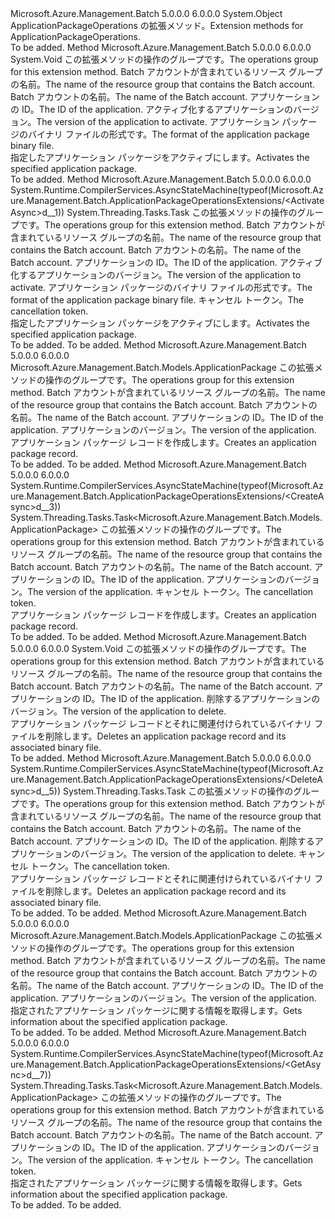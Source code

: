 <Type Name="ApplicationPackageOperationsExtensions" FullName="Microsoft.Azure.Management.Batch.ApplicationPackageOperationsExtensions">
  <TypeSignature Language="C#" Value="public static class ApplicationPackageOperationsExtensions" />
  <TypeSignature Language="ILAsm" Value=".class public auto ansi abstract sealed beforefieldinit ApplicationPackageOperationsExtensions extends System.Object" />
  <TypeSignature Language="DocId" Value="T:Microsoft.Azure.Management.Batch.ApplicationPackageOperationsExtensions" />
  <TypeSignature Language="VB.NET" Value="Public Module ApplicationPackageOperationsExtensions" />
  <TypeSignature Language="F#" Value="type ApplicationPackageOperationsExtensions = class" />
  <AssemblyInfo>
    <AssemblyName>Microsoft.Azure.Management.Batch</AssemblyName>
    <AssemblyVersion>5.0.0.0</AssemblyVersion>
    <AssemblyVersion>6.0.0.0</AssemblyVersion>
  </AssemblyInfo>
  <Base>
    <BaseTypeName>System.Object</BaseTypeName>
  </Base>
  <Interfaces />
  <Docs>
    <summary>
            <span data-ttu-id="49f59-101">ApplicationPackageOperations の拡張メソッド。</span><span class="sxs-lookup"><span data-stu-id="49f59-101">Extension methods for ApplicationPackageOperations.</span></span>
            </summary>
    <remarks>To be added.</remarks>
  </Docs>
  <Members>
    <Member MemberName="Activate">
      <MemberSignature Language="C#" Value="public static void Activate (this Microsoft.Azure.Management.Batch.IApplicationPackageOperations operations, string resourceGroupName, string accountName, string applicationId, string version, string format);" />
      <MemberSignature Language="ILAsm" Value=".method public static hidebysig void Activate(class Microsoft.Azure.Management.Batch.IApplicationPackageOperations operations, string resourceGroupName, string accountName, string applicationId, string version, string format) cil managed" />
      <MemberSignature Language="DocId" Value="M:Microsoft.Azure.Management.Batch.ApplicationPackageOperationsExtensions.Activate(Microsoft.Azure.Management.Batch.IApplicationPackageOperations,System.String,System.String,System.String,System.String,System.String)" />
      <MemberSignature Language="VB.NET" Value="&lt;Extension()&gt;&#xA;Public Sub Activate (operations As IApplicationPackageOperations, resourceGroupName As String, accountName As String, applicationId As String, version As String, format As String)" />
      <MemberSignature Language="F#" Value="static member Activate : Microsoft.Azure.Management.Batch.IApplicationPackageOperations * string * string * string * string * string -&gt; unit" Usage="Microsoft.Azure.Management.Batch.ApplicationPackageOperationsExtensions.Activate (operations, resourceGroupName, accountName, applicationId, version, format)" />
      <MemberType>Method</MemberType>
      <AssemblyInfo>
        <AssemblyName>Microsoft.Azure.Management.Batch</AssemblyName>
        <AssemblyVersion>5.0.0.0</AssemblyVersion>
        <AssemblyVersion>6.0.0.0</AssemblyVersion>
      </AssemblyInfo>
      <ReturnValue>
        <ReturnType>System.Void</ReturnType>
      </ReturnValue>
      <Parameters>
        <Parameter Name="operations" Type="Microsoft.Azure.Management.Batch.IApplicationPackageOperations" RefType="this" />
        <Parameter Name="resourceGroupName" Type="System.String" />
        <Parameter Name="accountName" Type="System.String" />
        <Parameter Name="applicationId" Type="System.String" />
        <Parameter Name="version" Type="System.String" />
        <Parameter Name="format" Type="System.String" />
      </Parameters>
      <Docs>
        <param name="operations">
            <span data-ttu-id="49f59-102">この拡張メソッドの操作のグループです。</span><span class="sxs-lookup"><span data-stu-id="49f59-102">The operations group for this extension method.</span></span>
            </param>
        <param name="resourceGroupName">
            <span data-ttu-id="49f59-103">Batch アカウントが含まれているリソース グループの名前。</span><span class="sxs-lookup"><span data-stu-id="49f59-103">The name of the resource group that contains the Batch account.</span></span>
            </param>
        <param name="accountName">
            <span data-ttu-id="49f59-104">Batch アカウントの名前。</span><span class="sxs-lookup"><span data-stu-id="49f59-104">The name of the Batch account.</span></span>
            </param>
        <param name="applicationId">
            <span data-ttu-id="49f59-105">アプリケーションの ID。</span><span class="sxs-lookup"><span data-stu-id="49f59-105">The ID of the application.</span></span>
            </param>
        <param name="version">
            <span data-ttu-id="49f59-106">アクティブ化するアプリケーションのバージョン。</span><span class="sxs-lookup"><span data-stu-id="49f59-106">The version of the application to activate.</span></span>
            </param>
        <param name="format">
            <span data-ttu-id="49f59-107">アプリケーション パッケージのバイナリ ファイルの形式です。</span><span class="sxs-lookup"><span data-stu-id="49f59-107">The format of the application package binary file.</span></span>
            </param>
        <summary>
            <span data-ttu-id="49f59-108">指定したアプリケーション パッケージをアクティブにします。</span><span class="sxs-lookup"><span data-stu-id="49f59-108">Activates the specified application package.</span></span>
            </summary>
        <remarks>To be added.</remarks>
      </Docs>
    </Member>
    <Member MemberName="ActivateAsync">
      <MemberSignature Language="C#" Value="public static System.Threading.Tasks.Task ActivateAsync (this Microsoft.Azure.Management.Batch.IApplicationPackageOperations operations, string resourceGroupName, string accountName, string applicationId, string version, string format, System.Threading.CancellationToken cancellationToken = null);" />
      <MemberSignature Language="ILAsm" Value=".method public static hidebysig class System.Threading.Tasks.Task ActivateAsync(class Microsoft.Azure.Management.Batch.IApplicationPackageOperations operations, string resourceGroupName, string accountName, string applicationId, string version, string format, valuetype System.Threading.CancellationToken cancellationToken) cil managed" />
      <MemberSignature Language="DocId" Value="M:Microsoft.Azure.Management.Batch.ApplicationPackageOperationsExtensions.ActivateAsync(Microsoft.Azure.Management.Batch.IApplicationPackageOperations,System.String,System.String,System.String,System.String,System.String,System.Threading.CancellationToken)" />
      <MemberSignature Language="F#" Value="static member ActivateAsync : Microsoft.Azure.Management.Batch.IApplicationPackageOperations * string * string * string * string * string * System.Threading.CancellationToken -&gt; System.Threading.Tasks.Task" Usage="Microsoft.Azure.Management.Batch.ApplicationPackageOperationsExtensions.ActivateAsync (operations, resourceGroupName, accountName, applicationId, version, format, cancellationToken)" />
      <MemberType>Method</MemberType>
      <AssemblyInfo>
        <AssemblyName>Microsoft.Azure.Management.Batch</AssemblyName>
        <AssemblyVersion>5.0.0.0</AssemblyVersion>
        <AssemblyVersion>6.0.0.0</AssemblyVersion>
      </AssemblyInfo>
      <Attributes>
        <Attribute>
          <AttributeName>System.Runtime.CompilerServices.AsyncStateMachine(typeof(Microsoft.Azure.Management.Batch.ApplicationPackageOperationsExtensions/&lt;ActivateAsync&gt;d__1))</AttributeName>
        </Attribute>
      </Attributes>
      <ReturnValue>
        <ReturnType>System.Threading.Tasks.Task</ReturnType>
      </ReturnValue>
      <Parameters>
        <Parameter Name="operations" Type="Microsoft.Azure.Management.Batch.IApplicationPackageOperations" RefType="this" />
        <Parameter Name="resourceGroupName" Type="System.String" />
        <Parameter Name="accountName" Type="System.String" />
        <Parameter Name="applicationId" Type="System.String" />
        <Parameter Name="version" Type="System.String" />
        <Parameter Name="format" Type="System.String" />
        <Parameter Name="cancellationToken" Type="System.Threading.CancellationToken" />
      </Parameters>
      <Docs>
        <param name="operations">
            <span data-ttu-id="49f59-109">この拡張メソッドの操作のグループです。</span><span class="sxs-lookup"><span data-stu-id="49f59-109">The operations group for this extension method.</span></span>
            </param>
        <param name="resourceGroupName">
            <span data-ttu-id="49f59-110">Batch アカウントが含まれているリソース グループの名前。</span><span class="sxs-lookup"><span data-stu-id="49f59-110">The name of the resource group that contains the Batch account.</span></span>
            </param>
        <param name="accountName">
            <span data-ttu-id="49f59-111">Batch アカウントの名前。</span><span class="sxs-lookup"><span data-stu-id="49f59-111">The name of the Batch account.</span></span>
            </param>
        <param name="applicationId">
            <span data-ttu-id="49f59-112">アプリケーションの ID。</span><span class="sxs-lookup"><span data-stu-id="49f59-112">The ID of the application.</span></span>
            </param>
        <param name="version">
            <span data-ttu-id="49f59-113">アクティブ化するアプリケーションのバージョン。</span><span class="sxs-lookup"><span data-stu-id="49f59-113">The version of the application to activate.</span></span>
            </param>
        <param name="format">
            <span data-ttu-id="49f59-114">アプリケーション パッケージのバイナリ ファイルの形式です。</span><span class="sxs-lookup"><span data-stu-id="49f59-114">The format of the application package binary file.</span></span>
            </param>
        <param name="cancellationToken">
            <span data-ttu-id="49f59-115">キャンセル トークン。</span><span class="sxs-lookup"><span data-stu-id="49f59-115">The cancellation token.</span></span>
            </param>
        <summary>
            <span data-ttu-id="49f59-116">指定したアプリケーション パッケージをアクティブにします。</span><span class="sxs-lookup"><span data-stu-id="49f59-116">Activates the specified application package.</span></span>
            </summary>
        <returns>To be added.</returns>
        <remarks>To be added.</remarks>
      </Docs>
    </Member>
    <Member MemberName="Create">
      <MemberSignature Language="C#" Value="public static Microsoft.Azure.Management.Batch.Models.ApplicationPackage Create (this Microsoft.Azure.Management.Batch.IApplicationPackageOperations operations, string resourceGroupName, string accountName, string applicationId, string version);" />
      <MemberSignature Language="ILAsm" Value=".method public static hidebysig class Microsoft.Azure.Management.Batch.Models.ApplicationPackage Create(class Microsoft.Azure.Management.Batch.IApplicationPackageOperations operations, string resourceGroupName, string accountName, string applicationId, string version) cil managed" />
      <MemberSignature Language="DocId" Value="M:Microsoft.Azure.Management.Batch.ApplicationPackageOperationsExtensions.Create(Microsoft.Azure.Management.Batch.IApplicationPackageOperations,System.String,System.String,System.String,System.String)" />
      <MemberSignature Language="VB.NET" Value="&lt;Extension()&gt;&#xA;Public Function Create (operations As IApplicationPackageOperations, resourceGroupName As String, accountName As String, applicationId As String, version As String) As ApplicationPackage" />
      <MemberSignature Language="F#" Value="static member Create : Microsoft.Azure.Management.Batch.IApplicationPackageOperations * string * string * string * string -&gt; Microsoft.Azure.Management.Batch.Models.ApplicationPackage" Usage="Microsoft.Azure.Management.Batch.ApplicationPackageOperationsExtensions.Create (operations, resourceGroupName, accountName, applicationId, version)" />
      <MemberType>Method</MemberType>
      <AssemblyInfo>
        <AssemblyName>Microsoft.Azure.Management.Batch</AssemblyName>
        <AssemblyVersion>5.0.0.0</AssemblyVersion>
        <AssemblyVersion>6.0.0.0</AssemblyVersion>
      </AssemblyInfo>
      <ReturnValue>
        <ReturnType>Microsoft.Azure.Management.Batch.Models.ApplicationPackage</ReturnType>
      </ReturnValue>
      <Parameters>
        <Parameter Name="operations" Type="Microsoft.Azure.Management.Batch.IApplicationPackageOperations" RefType="this" />
        <Parameter Name="resourceGroupName" Type="System.String" />
        <Parameter Name="accountName" Type="System.String" />
        <Parameter Name="applicationId" Type="System.String" />
        <Parameter Name="version" Type="System.String" />
      </Parameters>
      <Docs>
        <param name="operations">
            <span data-ttu-id="49f59-117">この拡張メソッドの操作のグループです。</span><span class="sxs-lookup"><span data-stu-id="49f59-117">The operations group for this extension method.</span></span>
            </param>
        <param name="resourceGroupName">
            <span data-ttu-id="49f59-118">Batch アカウントが含まれているリソース グループの名前。</span><span class="sxs-lookup"><span data-stu-id="49f59-118">The name of the resource group that contains the Batch account.</span></span>
            </param>
        <param name="accountName">
            <span data-ttu-id="49f59-119">Batch アカウントの名前。</span><span class="sxs-lookup"><span data-stu-id="49f59-119">The name of the Batch account.</span></span>
            </param>
        <param name="applicationId">
            <span data-ttu-id="49f59-120">アプリケーションの ID。</span><span class="sxs-lookup"><span data-stu-id="49f59-120">The ID of the application.</span></span>
            </param>
        <param name="version">
            <span data-ttu-id="49f59-121">アプリケーションのバージョン。</span><span class="sxs-lookup"><span data-stu-id="49f59-121">The version of the application.</span></span>
            </param>
        <summary>
            <span data-ttu-id="49f59-122">アプリケーション パッケージ レコードを作成します。</span><span class="sxs-lookup"><span data-stu-id="49f59-122">Creates an application package record.</span></span>
            </summary>
        <returns>To be added.</returns>
        <remarks>To be added.</remarks>
      </Docs>
    </Member>
    <Member MemberName="CreateAsync">
      <MemberSignature Language="C#" Value="public static System.Threading.Tasks.Task&lt;Microsoft.Azure.Management.Batch.Models.ApplicationPackage&gt; CreateAsync (this Microsoft.Azure.Management.Batch.IApplicationPackageOperations operations, string resourceGroupName, string accountName, string applicationId, string version, System.Threading.CancellationToken cancellationToken = null);" />
      <MemberSignature Language="ILAsm" Value=".method public static hidebysig class System.Threading.Tasks.Task`1&lt;class Microsoft.Azure.Management.Batch.Models.ApplicationPackage&gt; CreateAsync(class Microsoft.Azure.Management.Batch.IApplicationPackageOperations operations, string resourceGroupName, string accountName, string applicationId, string version, valuetype System.Threading.CancellationToken cancellationToken) cil managed" />
      <MemberSignature Language="DocId" Value="M:Microsoft.Azure.Management.Batch.ApplicationPackageOperationsExtensions.CreateAsync(Microsoft.Azure.Management.Batch.IApplicationPackageOperations,System.String,System.String,System.String,System.String,System.Threading.CancellationToken)" />
      <MemberSignature Language="F#" Value="static member CreateAsync : Microsoft.Azure.Management.Batch.IApplicationPackageOperations * string * string * string * string * System.Threading.CancellationToken -&gt; System.Threading.Tasks.Task&lt;Microsoft.Azure.Management.Batch.Models.ApplicationPackage&gt;" Usage="Microsoft.Azure.Management.Batch.ApplicationPackageOperationsExtensions.CreateAsync (operations, resourceGroupName, accountName, applicationId, version, cancellationToken)" />
      <MemberType>Method</MemberType>
      <AssemblyInfo>
        <AssemblyName>Microsoft.Azure.Management.Batch</AssemblyName>
        <AssemblyVersion>5.0.0.0</AssemblyVersion>
        <AssemblyVersion>6.0.0.0</AssemblyVersion>
      </AssemblyInfo>
      <Attributes>
        <Attribute>
          <AttributeName>System.Runtime.CompilerServices.AsyncStateMachine(typeof(Microsoft.Azure.Management.Batch.ApplicationPackageOperationsExtensions/&lt;CreateAsync&gt;d__3))</AttributeName>
        </Attribute>
      </Attributes>
      <ReturnValue>
        <ReturnType>System.Threading.Tasks.Task&lt;Microsoft.Azure.Management.Batch.Models.ApplicationPackage&gt;</ReturnType>
      </ReturnValue>
      <Parameters>
        <Parameter Name="operations" Type="Microsoft.Azure.Management.Batch.IApplicationPackageOperations" RefType="this" />
        <Parameter Name="resourceGroupName" Type="System.String" />
        <Parameter Name="accountName" Type="System.String" />
        <Parameter Name="applicationId" Type="System.String" />
        <Parameter Name="version" Type="System.String" />
        <Parameter Name="cancellationToken" Type="System.Threading.CancellationToken" />
      </Parameters>
      <Docs>
        <param name="operations">
            <span data-ttu-id="49f59-123">この拡張メソッドの操作のグループです。</span><span class="sxs-lookup"><span data-stu-id="49f59-123">The operations group for this extension method.</span></span>
            </param>
        <param name="resourceGroupName">
            <span data-ttu-id="49f59-124">Batch アカウントが含まれているリソース グループの名前。</span><span class="sxs-lookup"><span data-stu-id="49f59-124">The name of the resource group that contains the Batch account.</span></span>
            </param>
        <param name="accountName">
            <span data-ttu-id="49f59-125">Batch アカウントの名前。</span><span class="sxs-lookup"><span data-stu-id="49f59-125">The name of the Batch account.</span></span>
            </param>
        <param name="applicationId">
            <span data-ttu-id="49f59-126">アプリケーションの ID。</span><span class="sxs-lookup"><span data-stu-id="49f59-126">The ID of the application.</span></span>
            </param>
        <param name="version">
            <span data-ttu-id="49f59-127">アプリケーションのバージョン。</span><span class="sxs-lookup"><span data-stu-id="49f59-127">The version of the application.</span></span>
            </param>
        <param name="cancellationToken">
            <span data-ttu-id="49f59-128">キャンセル トークン。</span><span class="sxs-lookup"><span data-stu-id="49f59-128">The cancellation token.</span></span>
            </param>
        <summary>
            <span data-ttu-id="49f59-129">アプリケーション パッケージ レコードを作成します。</span><span class="sxs-lookup"><span data-stu-id="49f59-129">Creates an application package record.</span></span>
            </summary>
        <returns>To be added.</returns>
        <remarks>To be added.</remarks>
      </Docs>
    </Member>
    <Member MemberName="Delete">
      <MemberSignature Language="C#" Value="public static void Delete (this Microsoft.Azure.Management.Batch.IApplicationPackageOperations operations, string resourceGroupName, string accountName, string applicationId, string version);" />
      <MemberSignature Language="ILAsm" Value=".method public static hidebysig void Delete(class Microsoft.Azure.Management.Batch.IApplicationPackageOperations operations, string resourceGroupName, string accountName, string applicationId, string version) cil managed" />
      <MemberSignature Language="DocId" Value="M:Microsoft.Azure.Management.Batch.ApplicationPackageOperationsExtensions.Delete(Microsoft.Azure.Management.Batch.IApplicationPackageOperations,System.String,System.String,System.String,System.String)" />
      <MemberSignature Language="VB.NET" Value="&lt;Extension()&gt;&#xA;Public Sub Delete (operations As IApplicationPackageOperations, resourceGroupName As String, accountName As String, applicationId As String, version As String)" />
      <MemberSignature Language="F#" Value="static member Delete : Microsoft.Azure.Management.Batch.IApplicationPackageOperations * string * string * string * string -&gt; unit" Usage="Microsoft.Azure.Management.Batch.ApplicationPackageOperationsExtensions.Delete (operations, resourceGroupName, accountName, applicationId, version)" />
      <MemberType>Method</MemberType>
      <AssemblyInfo>
        <AssemblyName>Microsoft.Azure.Management.Batch</AssemblyName>
        <AssemblyVersion>5.0.0.0</AssemblyVersion>
        <AssemblyVersion>6.0.0.0</AssemblyVersion>
      </AssemblyInfo>
      <ReturnValue>
        <ReturnType>System.Void</ReturnType>
      </ReturnValue>
      <Parameters>
        <Parameter Name="operations" Type="Microsoft.Azure.Management.Batch.IApplicationPackageOperations" RefType="this" />
        <Parameter Name="resourceGroupName" Type="System.String" />
        <Parameter Name="accountName" Type="System.String" />
        <Parameter Name="applicationId" Type="System.String" />
        <Parameter Name="version" Type="System.String" />
      </Parameters>
      <Docs>
        <param name="operations">
            <span data-ttu-id="49f59-130">この拡張メソッドの操作のグループです。</span><span class="sxs-lookup"><span data-stu-id="49f59-130">The operations group for this extension method.</span></span>
            </param>
        <param name="resourceGroupName">
            <span data-ttu-id="49f59-131">Batch アカウントが含まれているリソース グループの名前。</span><span class="sxs-lookup"><span data-stu-id="49f59-131">The name of the resource group that contains the Batch account.</span></span>
            </param>
        <param name="accountName">
            <span data-ttu-id="49f59-132">Batch アカウントの名前。</span><span class="sxs-lookup"><span data-stu-id="49f59-132">The name of the Batch account.</span></span>
            </param>
        <param name="applicationId">
            <span data-ttu-id="49f59-133">アプリケーションの ID。</span><span class="sxs-lookup"><span data-stu-id="49f59-133">The ID of the application.</span></span>
            </param>
        <param name="version">
            <span data-ttu-id="49f59-134">削除するアプリケーションのバージョン。</span><span class="sxs-lookup"><span data-stu-id="49f59-134">The version of the application to delete.</span></span>
            </param>
        <summary>
            <span data-ttu-id="49f59-135">アプリケーション パッケージ レコードとそれに関連付けられているバイナリ ファイルを削除します。</span><span class="sxs-lookup"><span data-stu-id="49f59-135">Deletes an application package record and its associated binary file.</span></span>
            </summary>
        <remarks>To be added.</remarks>
      </Docs>
    </Member>
    <Member MemberName="DeleteAsync">
      <MemberSignature Language="C#" Value="public static System.Threading.Tasks.Task DeleteAsync (this Microsoft.Azure.Management.Batch.IApplicationPackageOperations operations, string resourceGroupName, string accountName, string applicationId, string version, System.Threading.CancellationToken cancellationToken = null);" />
      <MemberSignature Language="ILAsm" Value=".method public static hidebysig class System.Threading.Tasks.Task DeleteAsync(class Microsoft.Azure.Management.Batch.IApplicationPackageOperations operations, string resourceGroupName, string accountName, string applicationId, string version, valuetype System.Threading.CancellationToken cancellationToken) cil managed" />
      <MemberSignature Language="DocId" Value="M:Microsoft.Azure.Management.Batch.ApplicationPackageOperationsExtensions.DeleteAsync(Microsoft.Azure.Management.Batch.IApplicationPackageOperations,System.String,System.String,System.String,System.String,System.Threading.CancellationToken)" />
      <MemberSignature Language="F#" Value="static member DeleteAsync : Microsoft.Azure.Management.Batch.IApplicationPackageOperations * string * string * string * string * System.Threading.CancellationToken -&gt; System.Threading.Tasks.Task" Usage="Microsoft.Azure.Management.Batch.ApplicationPackageOperationsExtensions.DeleteAsync (operations, resourceGroupName, accountName, applicationId, version, cancellationToken)" />
      <MemberType>Method</MemberType>
      <AssemblyInfo>
        <AssemblyName>Microsoft.Azure.Management.Batch</AssemblyName>
        <AssemblyVersion>5.0.0.0</AssemblyVersion>
        <AssemblyVersion>6.0.0.0</AssemblyVersion>
      </AssemblyInfo>
      <Attributes>
        <Attribute>
          <AttributeName>System.Runtime.CompilerServices.AsyncStateMachine(typeof(Microsoft.Azure.Management.Batch.ApplicationPackageOperationsExtensions/&lt;DeleteAsync&gt;d__5))</AttributeName>
        </Attribute>
      </Attributes>
      <ReturnValue>
        <ReturnType>System.Threading.Tasks.Task</ReturnType>
      </ReturnValue>
      <Parameters>
        <Parameter Name="operations" Type="Microsoft.Azure.Management.Batch.IApplicationPackageOperations" RefType="this" />
        <Parameter Name="resourceGroupName" Type="System.String" />
        <Parameter Name="accountName" Type="System.String" />
        <Parameter Name="applicationId" Type="System.String" />
        <Parameter Name="version" Type="System.String" />
        <Parameter Name="cancellationToken" Type="System.Threading.CancellationToken" />
      </Parameters>
      <Docs>
        <param name="operations">
            <span data-ttu-id="49f59-136">この拡張メソッドの操作のグループです。</span><span class="sxs-lookup"><span data-stu-id="49f59-136">The operations group for this extension method.</span></span>
            </param>
        <param name="resourceGroupName">
            <span data-ttu-id="49f59-137">Batch アカウントが含まれているリソース グループの名前。</span><span class="sxs-lookup"><span data-stu-id="49f59-137">The name of the resource group that contains the Batch account.</span></span>
            </param>
        <param name="accountName">
            <span data-ttu-id="49f59-138">Batch アカウントの名前。</span><span class="sxs-lookup"><span data-stu-id="49f59-138">The name of the Batch account.</span></span>
            </param>
        <param name="applicationId">
            <span data-ttu-id="49f59-139">アプリケーションの ID。</span><span class="sxs-lookup"><span data-stu-id="49f59-139">The ID of the application.</span></span>
            </param>
        <param name="version">
            <span data-ttu-id="49f59-140">削除するアプリケーションのバージョン。</span><span class="sxs-lookup"><span data-stu-id="49f59-140">The version of the application to delete.</span></span>
            </param>
        <param name="cancellationToken">
            <span data-ttu-id="49f59-141">キャンセル トークン。</span><span class="sxs-lookup"><span data-stu-id="49f59-141">The cancellation token.</span></span>
            </param>
        <summary>
            <span data-ttu-id="49f59-142">アプリケーション パッケージ レコードとそれに関連付けられているバイナリ ファイルを削除します。</span><span class="sxs-lookup"><span data-stu-id="49f59-142">Deletes an application package record and its associated binary file.</span></span>
            </summary>
        <returns>To be added.</returns>
        <remarks>To be added.</remarks>
      </Docs>
    </Member>
    <Member MemberName="Get">
      <MemberSignature Language="C#" Value="public static Microsoft.Azure.Management.Batch.Models.ApplicationPackage Get (this Microsoft.Azure.Management.Batch.IApplicationPackageOperations operations, string resourceGroupName, string accountName, string applicationId, string version);" />
      <MemberSignature Language="ILAsm" Value=".method public static hidebysig class Microsoft.Azure.Management.Batch.Models.ApplicationPackage Get(class Microsoft.Azure.Management.Batch.IApplicationPackageOperations operations, string resourceGroupName, string accountName, string applicationId, string version) cil managed" />
      <MemberSignature Language="DocId" Value="M:Microsoft.Azure.Management.Batch.ApplicationPackageOperationsExtensions.Get(Microsoft.Azure.Management.Batch.IApplicationPackageOperations,System.String,System.String,System.String,System.String)" />
      <MemberSignature Language="VB.NET" Value="&lt;Extension()&gt;&#xA;Public Function Get (operations As IApplicationPackageOperations, resourceGroupName As String, accountName As String, applicationId As String, version As String) As ApplicationPackage" />
      <MemberSignature Language="F#" Value="static member Get : Microsoft.Azure.Management.Batch.IApplicationPackageOperations * string * string * string * string -&gt; Microsoft.Azure.Management.Batch.Models.ApplicationPackage" Usage="Microsoft.Azure.Management.Batch.ApplicationPackageOperationsExtensions.Get (operations, resourceGroupName, accountName, applicationId, version)" />
      <MemberType>Method</MemberType>
      <AssemblyInfo>
        <AssemblyName>Microsoft.Azure.Management.Batch</AssemblyName>
        <AssemblyVersion>5.0.0.0</AssemblyVersion>
        <AssemblyVersion>6.0.0.0</AssemblyVersion>
      </AssemblyInfo>
      <ReturnValue>
        <ReturnType>Microsoft.Azure.Management.Batch.Models.ApplicationPackage</ReturnType>
      </ReturnValue>
      <Parameters>
        <Parameter Name="operations" Type="Microsoft.Azure.Management.Batch.IApplicationPackageOperations" RefType="this" />
        <Parameter Name="resourceGroupName" Type="System.String" />
        <Parameter Name="accountName" Type="System.String" />
        <Parameter Name="applicationId" Type="System.String" />
        <Parameter Name="version" Type="System.String" />
      </Parameters>
      <Docs>
        <param name="operations">
            <span data-ttu-id="49f59-143">この拡張メソッドの操作のグループです。</span><span class="sxs-lookup"><span data-stu-id="49f59-143">The operations group for this extension method.</span></span>
            </param>
        <param name="resourceGroupName">
            <span data-ttu-id="49f59-144">Batch アカウントが含まれているリソース グループの名前。</span><span class="sxs-lookup"><span data-stu-id="49f59-144">The name of the resource group that contains the Batch account.</span></span>
            </param>
        <param name="accountName">
            <span data-ttu-id="49f59-145">Batch アカウントの名前。</span><span class="sxs-lookup"><span data-stu-id="49f59-145">The name of the Batch account.</span></span>
            </param>
        <param name="applicationId">
            <span data-ttu-id="49f59-146">アプリケーションの ID。</span><span class="sxs-lookup"><span data-stu-id="49f59-146">The ID of the application.</span></span>
            </param>
        <param name="version">
            <span data-ttu-id="49f59-147">アプリケーションのバージョン。</span><span class="sxs-lookup"><span data-stu-id="49f59-147">The version of the application.</span></span>
            </param>
        <summary>
            <span data-ttu-id="49f59-148">指定されたアプリケーション パッケージに関する情報を取得します。</span><span class="sxs-lookup"><span data-stu-id="49f59-148">Gets information about the specified application package.</span></span>
            </summary>
        <returns>To be added.</returns>
        <remarks>To be added.</remarks>
      </Docs>
    </Member>
    <Member MemberName="GetAsync">
      <MemberSignature Language="C#" Value="public static System.Threading.Tasks.Task&lt;Microsoft.Azure.Management.Batch.Models.ApplicationPackage&gt; GetAsync (this Microsoft.Azure.Management.Batch.IApplicationPackageOperations operations, string resourceGroupName, string accountName, string applicationId, string version, System.Threading.CancellationToken cancellationToken = null);" />
      <MemberSignature Language="ILAsm" Value=".method public static hidebysig class System.Threading.Tasks.Task`1&lt;class Microsoft.Azure.Management.Batch.Models.ApplicationPackage&gt; GetAsync(class Microsoft.Azure.Management.Batch.IApplicationPackageOperations operations, string resourceGroupName, string accountName, string applicationId, string version, valuetype System.Threading.CancellationToken cancellationToken) cil managed" />
      <MemberSignature Language="DocId" Value="M:Microsoft.Azure.Management.Batch.ApplicationPackageOperationsExtensions.GetAsync(Microsoft.Azure.Management.Batch.IApplicationPackageOperations,System.String,System.String,System.String,System.String,System.Threading.CancellationToken)" />
      <MemberSignature Language="F#" Value="static member GetAsync : Microsoft.Azure.Management.Batch.IApplicationPackageOperations * string * string * string * string * System.Threading.CancellationToken -&gt; System.Threading.Tasks.Task&lt;Microsoft.Azure.Management.Batch.Models.ApplicationPackage&gt;" Usage="Microsoft.Azure.Management.Batch.ApplicationPackageOperationsExtensions.GetAsync (operations, resourceGroupName, accountName, applicationId, version, cancellationToken)" />
      <MemberType>Method</MemberType>
      <AssemblyInfo>
        <AssemblyName>Microsoft.Azure.Management.Batch</AssemblyName>
        <AssemblyVersion>5.0.0.0</AssemblyVersion>
        <AssemblyVersion>6.0.0.0</AssemblyVersion>
      </AssemblyInfo>
      <Attributes>
        <Attribute>
          <AttributeName>System.Runtime.CompilerServices.AsyncStateMachine(typeof(Microsoft.Azure.Management.Batch.ApplicationPackageOperationsExtensions/&lt;GetAsync&gt;d__7))</AttributeName>
        </Attribute>
      </Attributes>
      <ReturnValue>
        <ReturnType>System.Threading.Tasks.Task&lt;Microsoft.Azure.Management.Batch.Models.ApplicationPackage&gt;</ReturnType>
      </ReturnValue>
      <Parameters>
        <Parameter Name="operations" Type="Microsoft.Azure.Management.Batch.IApplicationPackageOperations" RefType="this" />
        <Parameter Name="resourceGroupName" Type="System.String" />
        <Parameter Name="accountName" Type="System.String" />
        <Parameter Name="applicationId" Type="System.String" />
        <Parameter Name="version" Type="System.String" />
        <Parameter Name="cancellationToken" Type="System.Threading.CancellationToken" />
      </Parameters>
      <Docs>
        <param name="operations">
            <span data-ttu-id="49f59-149">この拡張メソッドの操作のグループです。</span><span class="sxs-lookup"><span data-stu-id="49f59-149">The operations group for this extension method.</span></span>
            </param>
        <param name="resourceGroupName">
            <span data-ttu-id="49f59-150">Batch アカウントが含まれているリソース グループの名前。</span><span class="sxs-lookup"><span data-stu-id="49f59-150">The name of the resource group that contains the Batch account.</span></span>
            </param>
        <param name="accountName">
            <span data-ttu-id="49f59-151">Batch アカウントの名前。</span><span class="sxs-lookup"><span data-stu-id="49f59-151">The name of the Batch account.</span></span>
            </param>
        <param name="applicationId">
            <span data-ttu-id="49f59-152">アプリケーションの ID。</span><span class="sxs-lookup"><span data-stu-id="49f59-152">The ID of the application.</span></span>
            </param>
        <param name="version">
            <span data-ttu-id="49f59-153">アプリケーションのバージョン。</span><span class="sxs-lookup"><span data-stu-id="49f59-153">The version of the application.</span></span>
            </param>
        <param name="cancellationToken">
            <span data-ttu-id="49f59-154">キャンセル トークン。</span><span class="sxs-lookup"><span data-stu-id="49f59-154">The cancellation token.</span></span>
            </param>
        <summary>
            <span data-ttu-id="49f59-155">指定されたアプリケーション パッケージに関する情報を取得します。</span><span class="sxs-lookup"><span data-stu-id="49f59-155">Gets information about the specified application package.</span></span>
            </summary>
        <returns>To be added.</returns>
        <remarks>To be added.</remarks>
      </Docs>
    </Member>
  </Members>
</Type>